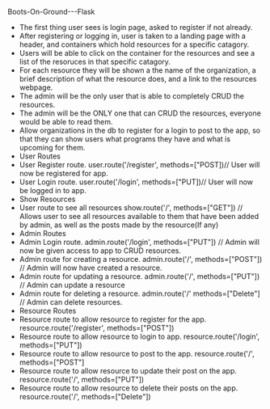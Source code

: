 Boots-On-Ground---Flask
* The first thing user sees is login page, asked to register if not already.
* After registering or logging in, user is taken to a landing page with a header, and containers which hold resources for a specific catagory.
* Users will be able to click on the container for the resources and see a list of the resoruces in that specific catagory.
* For each resource they will be shown a the name of the organization, a brief description of what the resource does, and a link to the resources webpage.
* The admin will be the only user that is able to completely CRUD the resources.
* The admin will be the ONLY one that can CRUD the resources, everyone would be able to read them.
* Allow organizations in the db to register for a login to post to the app, so that they can show users what programs they have and what is upcoming for them.
* User Routes
* User Register route. user.route('/register', methods=["POST])// User will now be registered for app.
* User Login route. user.route('/login', methods=["PUT])// User will now be logged in to app.
* Show Resources
* User route to see all resources show.route('/', methods=["GET"]) // Allows user to see all resources available to them that have been added by admin, as well as the posts made by the resource(If any)
* Admin Routes
* Admin Login route. admin.route('/login', methods=["PUT"]) // Admin will now be given access to app to CRUD resources.
* Admin route for creating a resource. admin.route('/', methods=["POST"]) // Admin will now have created a resource.
* Admin route for updating a resource. admin.route('/', methods=["PUT"]) // Admin can update a resource
* Admin route for deleting a resource. admin.route('/' methods=["Delete"] // Admin can delete resources.
* Resource Routes
* Resource route to allow resource to register for the app. resource.route('/register', methods=["POST"])
* Resource route to allow resource to login to app. resource.route('/login', methods=["PUT"])
* Resource route to allow resource to post to the app. resource.route('/', methods=["POST"]
* Resource route to allow resource to update their post on the app. resource.route('/', methods=["PUT"])
* Resource route to allow resource to delete their posts on the app. resource.route('/', methods=["Delete"])